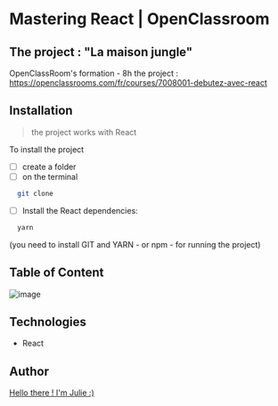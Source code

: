 
# Mastering React | OpenClassroom 

## The project : "La maison jungle"
OpenClassRoom's formation - 8h
the project : https://openclassrooms.com/fr/courses/7008001-debutez-avec-react


## Installation

>the project works with React

To install the project  

- [ ]  create a folder
- [ ]  on the terminal
```bash
  git clone 
```
- [ ]  Install the React dependencies:
```bash
  yarn
```
(you need to install GIT and YARN - or npm - for running the project)


## Table of Content
![image](https://github.com/julieprunaret/La-maison-jungle-2/assets/87066549/705a1c8b-aa11-4c85-b927-850cf730cd7c)

## Technologies

- React 

## Author

[Hello there ! I'm Julie :)](https://github.com/julieprunaret/)
